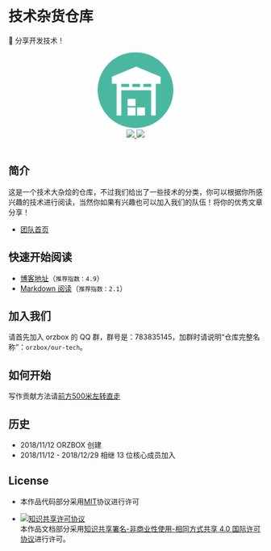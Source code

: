 # 技术杂货仓库
:tiger: 分享开发技术！



<div align="center"> 
    <img src="./favicon.png" width="150px"/>
	<br/>
     <a href="https://github.com/orzbox/our-tech/blob/master/LICENSE">
         <img src="https://img.shields.io/github/license/mashape/apistatus.svg?style=flat-square">
    </a>
     <a href="https://orzbox.github.io/our-tech/">
         <img src="https://img.shields.io/badge/Blog-@our_tech-green.svg?style=flat-square">
    </a>
</div>
<br/>

## 简介

这是一个技术大杂烩的仓库，不过我们给出了一些技术的分类，你可以根据你所感兴趣的技术进行阅读，当然你如果有兴趣也可以加入我们的队伍！将你的优秀文章分享！

* [团队首页](https://orzbox.github.io)

## 快速开始阅读

* [博客地址](https://orzbox.github.io/our-tech/)（`推荐指数：4.9`）
* [Markdown 阅读](docs/README.md)（`推荐指数：2.1`）



## 加入我们

请首先加入 orzbox 的 QQ 群，群号是：783835145，加群时请说明“仓库完整名称”：`orzbox/our-tech`。

## 如何开始

写作贡献方法请[前方500米左转直走](https://github.com/orzbox/our-tech/wiki/%E8%B4%A1%E7%8C%AE%E6%96%B9%E6%B3%95)

## 历史

* 2018/11/12 ORZBOX 创建
* 2018/11/12 - 2018/12/29 相继 13 位核心成员加入

## License

- 本作品代码部分采用[MIT](LICENSE)协议进行许可

- <a rel="license" href="http://creativecommons.org/licenses/by-nc-sa/4.0/"><img alt="知识共享许可协议" style="border-width:0" src="https://i.creativecommons.org/l/by-nc-sa/4.0/88x31.png" /></a><br />本作品文档部分采用<a rel="license" href="http://creativecommons.org/licenses/by-nc-sa/4.0/">知识共享署名-非商业性使用-相同方式共享 4.0 国际许可协议</a>进行许可。
